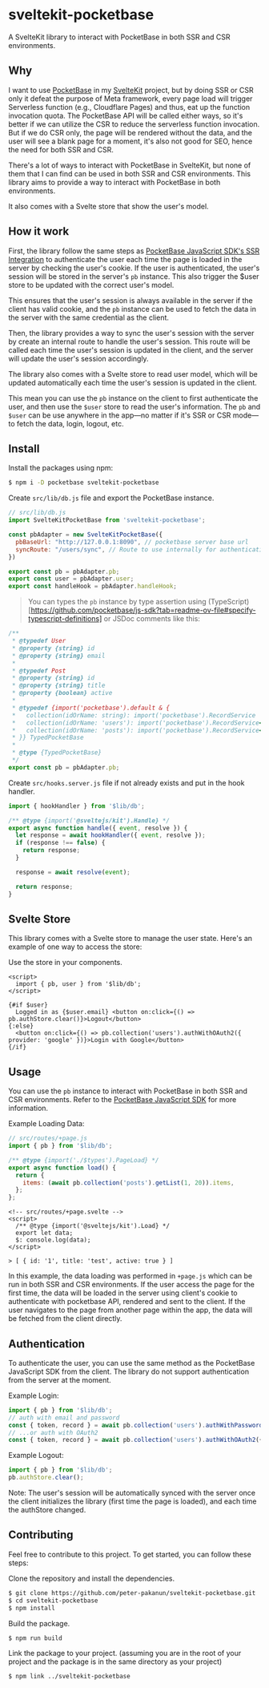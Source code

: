# sveltekit-pocketbase

  A SvelteKit library to interact with PocketBase in both SSR and CSR environments.

## Why

  I want to use [PocketBase](https://pocketbase.io) in my [SvelteKit](https://kit.svelte.dev/) project, but by doing SSR or CSR only it defeat the purpose of Meta framework, every page load will trigger Serverless function (e.g., Cloudflare Pages) and thus, eat up the function invocation quota. The PocketBase API will be called either ways, so it's better if we can utilize the CSR to reduce the serverless function invocation. But if we do CSR only, the page will be rendered without the data, and the user will see a blank page for a moment, it's also not good for SEO, hence the need for both SSR and CSR.

  There's a lot of ways to interact with PocketBase in SvelteKit, but none of them that I can find can be used in both SSR and CSR environments. This library aims to provide a way to interact with PocketBase in both environments.

  It also comes with a Svelte store that show the user's model.

## How it work

  First, the library follow the same steps as [PocketBase JavaScript SDK's SSR Integration](https://github.com/pocketbase/js-sdk#ssr-integration) to authenticate the user each time the page is loaded in the server by checking the user's cookie. If the user is authenticated, the user's session will be stored in the server's `pb` instance. This also trigger the $user store to be updated with the correct user's model.

  This ensures that the user's session is always available in the server if the client has valid cookie, and the `pb` instance can be used to fetch the data in the server with the same credential as the client.

  Then, the library provides a way to sync the user's session with the server by create an internal route to handle the user's session. This route will be called each time the user's session is updated in the client, and the server will update the user's session accordingly.

  The library also comes with a Svelte store to read user model, which will be updated automatically each time the user's session is updated in the client.

  This mean you can use the `pb` instance on the client to first authenticate the user, and then use the `$user` store to read the user's information. The `pb` and `$user` can be use anywhere in the app—no matter if it's SSR or CSR mode—to fetch the data, login, logout, etc.

## Install

  Install the packages using npm:
  ```bash
  $ npm i -D pocketbase sveltekit-pocketbase
  ```

  Create `src/lib/db.js` file and export the PocketBase instance.
  ```javascript
  // src/lib/db.js
  import SvelteKitPocketBase from 'sveltekit-pocketbase';

  const pbAdapter = new SvelteKitPocketBase({
    pbBaseUrl: "http://127.0.0.1:8090", // pocketbase server base url
    syncRoute: "/users/sync", // Route to use internally for authentication syncing
  })

  export const pb = pbAdapter.pb;
  export const user = pbAdapter.user;
  export const handleHook = pbAdapter.handleHook;
  ```
  > You can types the `pb` instance by type assertion using (TypeScript)[https://github.com/pocketbase/js-sdk?tab=readme-ov-file#specify-typescript-definitions] or JSDoc comments like this:
  ```javascript
  /**
   * @typedef User
   * @property {string} id
   * @property {string} email
   * 
   * @typedef Post
   * @property {string} id
   * @property {string} title
   * @property {boolean} active
   *
   * @typedef {import('pocketbase').default & {
   *   collection(idOrName: string): import('pocketbase').RecordService
   *   collection(idOrName: 'users'): import('pocketbase').RecordService<User>
   *   collection(idOrName: 'posts'): import('pocketbase').RecordService<Post>
   * }} TypedPocketBase
   * 
   * @type {TypedPocketBase}
   */
  export const pb = pbAdapter.pb;
  ```

  Create `src/hooks.server.js` file if not already exists and put in the hook handler.
  ```javascript
  import { hookHandler } from '$lib/db';

  /** @type {import('@sveltejs/kit').Handle} */
  export async function handle({ event, resolve }) {
    let response = await hookHandler({ event, resolve });
    if (response !== false) {
      return response;
    }

    response = await resolve(event);

    return response;
  }
  ```

## Svelte Store

  This library comes with a Svelte store to manage the user state.
  Here's an example of one way to access the store:

  Use the store in your components.
  ```svelte
  <script>
    import { pb, user } from '$lib/db';
  </script>

  {#if $user}
    Logged in as {$user.email} <button on:click={() => pb.authStore.clear()}>Logout</button>
  {:else}
    <button on:click={() => pb.collection('users').authWithOAuth2({ provider: 'google' })}>Login with Google</button>
  {/if}
  ```

## Usage

  You can use the `pb` instance to interact with PocketBase in both SSR and CSR environments.
  Refer to the [PocketBase JavaScript SDK](https://github.com/pocketbase/js-sdk) for more information.

  Example Loading Data:
  ```javascript
  // src/routes/+page.js
  import { pb } from '$lib/db';

  /** @type {import('./$types').PageLoad} */
  export async function load() {
    return {
      items: (await pb.collection('posts').getList(1, 20)).items,
    };
  };
  ```
  ```svelte
  <!-- src/routes/+page.svelte -->
  <script>
    /** @type {import('@sveltejs/kit').Load} */
    export let data;
    $: console.log(data);
  </script>
  ```
  ```
  > [ { id: '1', title: 'test', active: true } ]
  ```
  In this example, the data loading was performed in `+page.js` which can be run in both SSR and CSR environments. If the user access the page for the first time, the data will be loaded in the server using client's cookie to authenticate with pocketbase API, rendered and sent to the client. If the user navigates to the page from another page within the app, the data will be fetched from the client directly.

## Authentication

  To authenticate the user, you can use the same method as the PocketBase JavaScript SDK from the client. The library do not support authentication from the server at the moment.

  Example Login:
  ```javascript
  import { pb } from '$lib/db';
  // auth with email and password
  const { token, record } = await pb.collection('users').authWithPassword('test@example.com', '123456');
  // ...or auth with OAuth2
  const { token, record } = await pb.collection('users').authWithOAuth2({ provider: 'google' });
  ```

  Example Logout:
  ```javascript
  import { pb } from '$lib/db';
  pb.authStore.clear();
  ```

  Note: The user's session will be automatically synced with the server once the client initializes the library (first time the page is loaded), and each time the authStore changed.

## Contributing

  Feel free to contribute to this project. To get started, you can follow these steps:

  Clone the repository and install the dependencies.
  ```bash
  $ git clone https://github.com/peter-pakanun/sveltekit-pocketbase.git
  $ cd sveltekit-pocketbase
  $ npm install
  ```

  Build the package.
  ```bash
  $ npm run build
  ```

  Link the package to your project. (assuming you are in the root of your project and the package is in the same directory as your project)
  ```bash
  $ npm link ../sveltekit-pocketbase
  ```